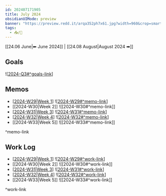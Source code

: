 ```yaml
---
id: 202407171905
title: July 2024
obsidianUIMode: preview
banner: "https://preview.redd.it/arqa352ph7x61.jpg?width=960&crop=smart&auto=webp&s=84f9245d607b029667d5bfc4abf36547fc6213de"
tags:
  - 📥/🌲
---
```


[[24.06 June|⬅ June 2024]] | [[24.08 August|August 2024 ➡]]

## Goals

![[2024-Q3#^goals-link]]

## Memos

- [[2024-W29|Week 1]]
	![[2024-W29#^memo-link]]
- [[2024-W30|Week 2]]
	![[2024-W30#^memo-link]]
- [[2024-W31|Week 3]]
	![[2024-W31#^memo-link]]
- [[2024-W32|Week 4]]
	![[2024-W32#^memo-link]]
- [[2024-W33|Week 5]]
	![[2024-W33#^memo-link]]

^memo-link

## Work Log

- [[2024-W29|Week 1]]
	![[2024-W29#^work-link]]
- [[2024-W30|Week 2]]
	![[2024-W30#^work-link]]
- [[2024-W31|Week 3]]
	![[2024-W31#^work-link]]
- [[2024-W32|Week 4]]
	![[2024-W32#^work-link]]
- [[2024-W33|Week 5]]
	![[2024-W33#^work-link]]

^work-link

[//begin]: # "Autogenerated link references for markdown compatibility"
[2024-Q3#^goals-link]: ../2024-Q3 "2024 Quarter 3"
[2024-W29|Week 1]: <../../24.00 Weeks/2024-W29> "2024 Week 29"
[2024-W29#^memo-link]: <../../24.00 Weeks/2024-W29> "2024 Week 29"
[2024-W31|Week 3]: <../../24.00 Weeks/2024-W31> "Week 31 of 2024"
[2024-W31#^memo-link]: <../../24.00 Weeks/2024-W31> "Week 31 of 2024"
[2024-W32|Week 4]: <../../24.00 Weeks/2024-W32> "Week 32 of 2024"
[2024-W32#^memo-link]: <../../24.00 Weeks/2024-W32> "Week 32 of 2024"
[2024-W29#^work-link]: <../../24.00 Weeks/2024-W29> "2024 Week 29"
[2024-W31#^work-link]: <../../24.00 Weeks/2024-W31> "Week 31 of 2024"
[2024-W32#^work-link]: <../../24.00 Weeks/2024-W32> "Week 32 of 2024"
[//end]: # "Autogenerated link references"